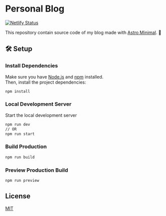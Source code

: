# Personal Blog

[![Netlify Status](https://api.netlify.com/api/v1/badges/8f68e153-ed24-4370-9c9a-8d9b69f09cab/deploy-status)](https://app.netlify.com/sites/domenicotenace/deploys)

This repository contain source code of my blog made with [Astro Minimal](https://github.com/DomeT99/astro-minimal). 🚀

## 🛠️ Setup

### Install Dependencies

Make sure you have [Node.js](https://nodejs.org/) and [npm](https://www.npmjs.com/) installed.  
Then, install the project dependencies:

```bash
npm install
```

### Local Development Server

Start the local development server

```bash
npm run dev
// OR
npm run start
```

### Build Production

```bash
npm run build
```

### Preview Production Build

```bash
npm run preview
```

## License

[MIT](https://choosealicense.com/licenses/mit/)
